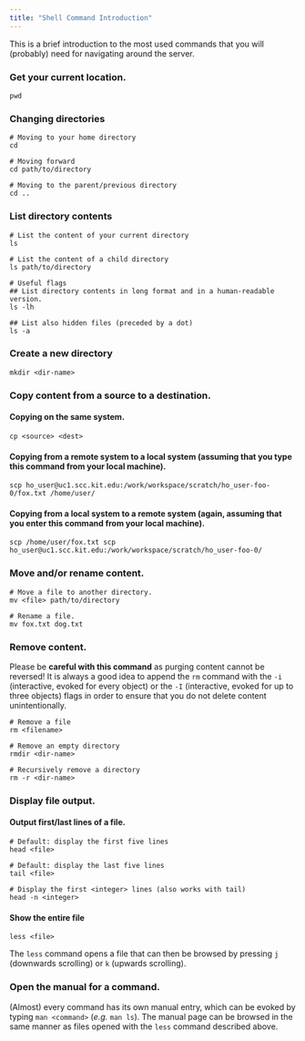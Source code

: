 ```yaml
---
title: "Shell Command Introduction"
---
```


This is a brief introduction to the most used commands that you will (probably) need for navigating around the server.

### Get your current location.
```
pwd
```

### Changing directories
```
# Moving to your home directory
cd

# Moving forward
cd path/to/directory

# Moving to the parent/previous directory
cd ..
```

### List directory contents
```
# List the content of your current directory
ls

# List the content of a child directory
ls path/to/directory

# Useful flags
## List directory contents in long format and in a human-readable version.
ls -lh

## List also hidden files (preceded by a dot)
ls -a
```

### Create a new directory
```
mkdir <dir-name>
```

### Copy content from a source to a destination.
#### Copying on the same system.
```
cp <source> <dest>
```

#### Copying from a remote system to a local system (assuming that you type this command from your local machine).
```
scp ho_user@uc1.scc.kit.edu:/work/workspace/scratch/ho_user-foo-0/fox.txt /home/user/
```

#### Copying from a local system to a remote system (again, assuming that you enter this command from your local machine).
```
scp /home/user/fox.txt scp ho_user@uc1.scc.kit.edu:/work/workspace/scratch/ho_user-foo-0/
```

### Move and/or rename content.
```
# Move a file to another directory.
mv <file> path/to/directory

# Rename a file.
mv fox.txt dog.txt
```

### Remove content. 

Please be **careful with this command** as purging content cannot be reversed! It is always a good idea to append the `rm` command with the `-i` (interactive, evoked for every object) or the `-I` (interactive, evoked for up to three objects) flags in order to ensure that you do not delete content unintentionally.

```
# Remove a file
rm <filename>

# Remove an empty directory
rmdir <dir-name>

# Recursively remove a directory
rm -r <dir-name>
```

### Display file output.
#### Output first/last lines of a file.
```
# Default: display the first five lines
head <file>

# Default: display the last five lines
tail <file>

# Display the first <integer> lines (also works with tail)
head -n <integer>
```

#### Show the entire file
```
less <file>
```

The `less` command opens a file that can then be browsed by pressing `j` (downwards scrolling) or `k` (upwards scrolling).

### Open the manual for a command.
(Almost) every command has its own manual entry, which can be evoked by typing `man <command>` (*e.g.* `man ls`). The manual page can be browsed in the same manner as files opened with the `less` command described above.

